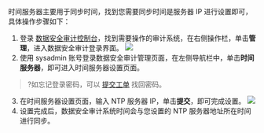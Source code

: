 时间服务器主要用于同步时间，找到您需要同步时间是服务器 IP 进行设置即可，具体操作步骤如下：
1. 登录 [数据安全审计控制台](https://console.cloud.tencent.com/cds/audit)，找到需要操作的审计系统，在右侧操作栏，单击**管理**，进入数据安全审计登录界面。
![](https://main.qcloudimg.com/raw/dad860166b482b4c5623257f31d79dcc.png)
2. 使用 sysadmin 账号登录数据安全审计管理页面，在左侧导航栏中，单击**时间服务器**，即可进入时间服务器设置页面。
>?如忘记登录密码，可以 [提交工单](https://console.cloud.tencent.com/workorder/category?level1_id=517&level2_id=727&source=0&data_title=%E5%85%B6%E4%BB%96%E8%85%BE%E8%AE%AF%E4%BA%91%E4%BA%A7%E5%93%81&level3_id=729&radio_title=%E6%95%85%E9%9A%9C%E6%8E%92%E6%9F%A5&queue=15&scene_code=17784&step=2) 找回密码。
3. 在时间服务器设置页面，输入 NTP 服务器 IP，单击**提交**，即可完成设置。
![](https://main.qcloudimg.com/raw/bf204470cc994e538487a86250cb762a.png)
4. 设置完成后，数据安全审计系统时间会与您设置的 NTP 服务器地址所在时间进行同步。
